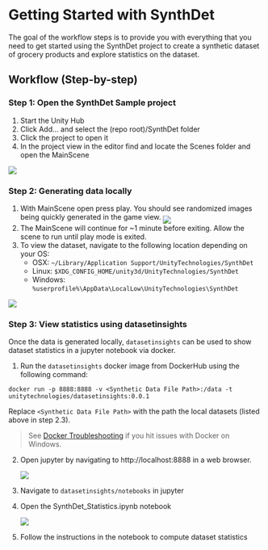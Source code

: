 # Getting Started with SynthDet

The goal of the workflow steps is to provide you with everything that you need to get started using the SynthDet project to create a synthetic dataset of grocery products and explore statistics on the dataset. 

## Workflow (Step-by-step)

### Step 1: Open the SynthDet Sample project

1. Start the Unity Hub
2. Click Add... and select the (repo root)/SynthDet folder
3. Click the project to open it
4. In the project view in the editor find and locate the Scenes folder and open the MainScene 

<img src="images/MainScene.PNG" align="middle"/>

### Step 2: Generating data locally 
1. With MainScene open press play. You should see randomized images being quickly generated in the game view.
    <img src="images/PlayBttn.png" align="middle"/>
2. The MainScene will continue for ~1 minute before exiting. Allow the scene to run until play mode is exited.
3. To view the dataset, navigate to the following location depending on your OS:
    - OSX: `~/Library/Application Support/UnityTechnologies/SynthDet`
    - Linux: `$XDG_CONFIG_HOME/unity3d/UnityTechnologies/SynthDet`
    - Windows: `%userprofile%\AppData\LocalLow\UnityTechnologies\SynthDet`

<img src="images/dataset.png" align="middle"/>

### Step 3: View statistics using datasetinsights
Once the data is generated locally, `datasetinsights` can be used to show dataset statistics in a jupyter notebook via docker.

1. Run the `datasetinsights` docker image from DockerHub using the following command:

```docker run -p 8888:8888 -v <Synthetic Data File Path>:/data -t unitytechnologies/datasetinsights:0.0.1```

Replace `<Synthetic Data File Path>` with the path the local datasets (listed above in step 2.3).

> See [Docker Troubleshooting](DockerTroubleshooting.md) if you hit issues with Docker on Windows.

2. Open jupyter by navigating to http://localhost:8888 in a web browser.
    
    <img src="images/LocalWebpageThea.jpg" align="middle"/>

3. Navigate to `datasetinsights/notebooks` in jupyter 
4. Open the SynthDet_Statistics.ipynb notebook

    <img src="images/jupyterFolder.PNG" align="middle"/>

5. Follow the instructions in the notebook to compute dataset statistics
